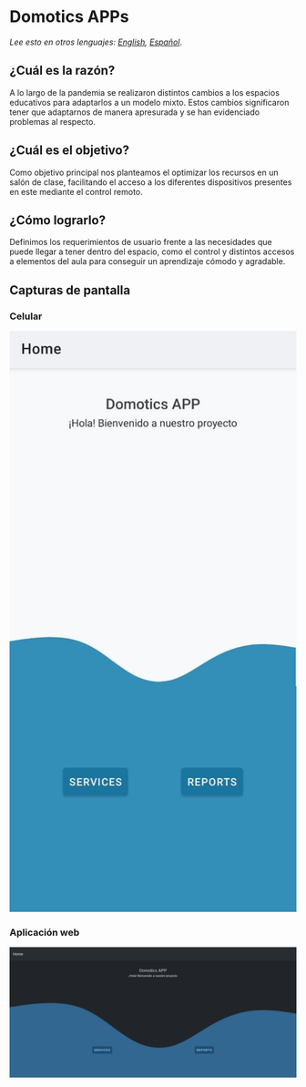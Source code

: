 # Domotics APPs

_Lee esto en otros lenguajes: [English](README.md), [Español](README.es.md)_.

## ¿Cuál es la razón?

A lo largo de la pandemia se realizaron distintos cambios a los espacios educativos para adaptarlos a un modelo mixto. Estos cambios significaron tener que adaptarnos de manera apresurada y se han evidenciado problemas al respecto.

## ¿Cuál es el objetivo?

Como objetivo principal nos planteamos el optimizar los recursos en un salón de clase, facilitando el acceso a los diferentes dispositivos presentes en este mediante el control remoto.

## ¿Cómo lograrlo?

Definimos los requerimientos de usuario frente a las necesidades que puede llegar a tener dentro del espacio, como el control y distintos accesos a elementos del aula para conseguir un aprendizaje cómodo y agradable.

## Capturas de pantalla

### Celular

<p align="middle">
<img src="./screenshots/home-mobile.jpg" alt="Mobile Home Screen"/>
</p>

### Aplicación web

<p align="middle">
<img src="./screenshots/home-desktop.png" alt="Desktop Home Screen"/>
</p>

